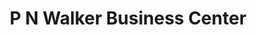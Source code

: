 ---
title: "P N Walker Business Center"
url: /ganta/p-n-walker-business-center/
shop: convenience
---